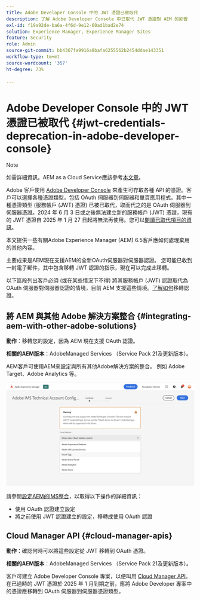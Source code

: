 ```yaml
---
title: Adobe Developer Console 中的 JWT 憑證已被取代
description: 了解 Adobe Developer Console 中已取代 JWT 憑證對 AEM 的影響
exl-id: f19a92de-ba6a-4f6d-9e12-60ad1bad2e74
solution: Experience Manager, Experience Manager Sites
feature: Security
role: Admin
source-git-commit: bb4367fa9916a8bafa6255562b2454ddae143351
workflow-type: tm+mt
source-wordcount: '357'
ht-degree: 73%

---
```


# Adobe Developer Console 中的 JWT 憑證已被取代 {#jwt-credentials-deprecation-in-adobe-developer-console}

>[!NOTE]
> 如需詳細資訊，AEM as a Cloud Service應該參考[本文章](https://experienceleague.adobe.com/docs/experience-manager-cloud-service/content/security/jwt-credentials-deprecation-in-adobe-developer-console.html)。

Adobe 客戶使用 [Adobe Developer Console](https://developer.adobe.com/console) 來產生可存取各種 API 的憑證。客戶可以選擇各種憑證類型，包括 OAuth 伺服器到伺服器和單頁應用程式。其中一種憑證類型 (服務帳戶 (JWT) 憑證) 已被已取代，取而代之的是 OAuth 伺服器到伺服器憑證。2024 年 6 月 3 日或之後無法建立新的服務帳戶 (JWT) 憑證，現有的 JWT 憑證自 2025 年 1 月 27 日起將無法再使用。您可以[閱讀已取代項目的資訊](https://developer.adobe.com/developer-console/docs/guides/authentication/ServerToServerAuthentication/migration/)。

本文提供一些有關Adobe Experience Manager (AEM) 6.5客戶應如何處理棄用的其他內容。

主要成果是AEM現在支援AEM的全新OAuth伺服器對伺服器認證。 您可能已收到一封電子郵件，其中包含移轉 JWT 認證的指示，現在可以完成此移轉。

以下區段列出客戶必須 (或在某些情況下不得) 將其服務帳戶 (JWT) 認證取代為 OAuth 伺服器對伺服器認證的情境，目前 AEM 支援這些情境。[了解如何](https://developer.adobe.com/developer-console/docs/guides/authentication/ServerToServerAuthentication/migration/#migration-overview)移轉認證。

## 將 AEM 與其他 Adobe 解決方案整合 {#integrating-aem-with-other-adobe-solutions}

**動作**：移轉您的設定，因為 AEM 現在支援 OAuth 認證。

**相關的AEM版本**：AdobeManaged Services （Service Pack 21及更新版本）。

AEM客戶可使用AEM來設定與所有其他Adobe解決方案的整合。 例如 Adobe Target、Adobe Analytics 等。

![將 AEM 與其他解決方案整合](/help/sites-administering/assets/jwt-deprecation.png)

請參閱[設定AEM的IMS整合](/help/sites-administering/setting-up-ims-integrations-for-aem.md)，以取得以下操作的詳細資訊：

* 使用 OAuth 認證建立設定
* 將之前使用 JWT 認證建立的設定，移轉成使用 OAuth 認證

## Cloud Manager API {#cloud-manager-apis}

**動作**：確認何時可以將這些設定從 JWT 移轉到 OAuth 憑證。

**相關的AEM版本**：AdobeManaged Services （Service Pack 21及更新版本）。

客戶可建立 Adobe Developer Console 專案，以便叫用 [Cloud Manager API](https://developer.adobe.com/experience-cloud/cloud-manager/guides/getting-started/create-api-integration/)。在已過時的 JWT 憑證於 2025 年 1 月到期之前，應將 Adobe Developer 專案中的憑證應移轉到 OAuth 伺服器到伺服器憑證類型。
